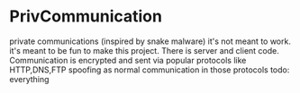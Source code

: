 # PrivCommunication
private communications (inspired by snake malware)
it's not meant to work. it's meant to be fun to make this project. There is server and client code. Communication is encrypted and sent via popular protocols like HTTP,DNS,FTP spoofing as normal communication in those protocols
todo: 
everything

